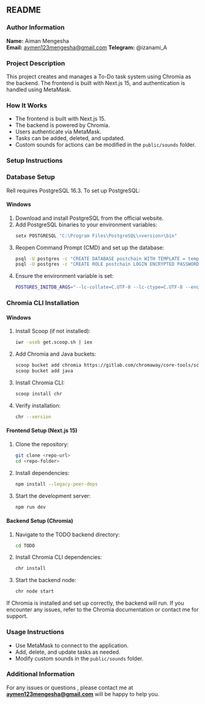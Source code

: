 ## README

### Author Information
**Name:** Aiman Mengesha  
**Email:** aymen123mengesha@gmail.com
**Telegram:** @izanami_A   

### Project Description
This project creates and manages a To-Do task system using Chromia as the backend. The frontend is built with Next.js 15, and authentication is handled using MetaMask.

### How It Works
- The frontend is built with Next.js 15.
- The backend is powered by Chromia.
- Users authenticate via MetaMask.
- Tasks can be added, deleted, and updated.
- Custom sounds for actions can be modified in the `public/sounds` folder.

### Setup Instructions

### Database Setup
Rell requires PostgreSQL 16.3. To set up PostgreSQL:

#### Windows
1. Download and install PostgreSQL from the official website.
2. Add PostgreSQL binaries to your environment variables:
   ```sh
   setx POSTGRESQL "C:\Program Files\PostgreSQL\<version>\bin"
   ```
3. Reopen Command Prompt (CMD) and set up the database:
   ```sh
   psql -U postgres -c "CREATE DATABASE postchain WITH TEMPLATE = template0 LC_COLLATE = 'en_US.UTF-8' LC_CTYPE = 'en_US.UTF-8' ENCODING 'UTF-8';"
   psql -U postgres -c "CREATE ROLE postchain LOGIN ENCRYPTED PASSWORD 'postchain'; GRANT ALL ON DATABASE postchain TO postchain;"
   ```
4. Ensure the environment variable is set:
   ```sh
   POSTGRES_INITDB_ARGS="--lc-collate=C.UTF-8 --lc-ctype=C.UTF-8 --encoding=UTF-8"
   ```
### Chromia CLI Installation
#### Windows
1. Install Scoop (if not installed):
   ```sh
   iwr -useb get.scoop.sh | iex
   ```
2. Add Chromia and Java buckets:
   ```sh
   scoop bucket add chromia https://gitlab.com/chromaway/core-tools/scoop-chromia/
   scoop bucket add java
   ```
3. Install Chromia CLI:
   ```sh
   scoop install chr
   ```
4. Verify installation:
   ```sh
   chr --version
   ```

#### Frontend Setup (Next.js 15)
1. Clone the repository:
   ```sh
   git clone <repo-url>
   cd <repo-folder>
   ```
2. Install dependencies:
   ```sh
   npm install --legacy-peer-deps
   ```
3. Start the development server:
   ```sh
   npm run dev
   ```

#### Backend Setup (Chromia)
1. Navigate to the TODO backend directory:
   ```sh
   cd TODO
   ```
2. Install Chromia CLI dependencies:
   ```sh
   chr install
   ```
3. Start the backend node:
   ```sh
   chr node start
   ```

If Chromia is installed and set up correctly, the backend will run. If you encounter any issues, refer to the Chromia documentation or contact me for support.


### Usage Instructions
- Use MetaMask to connect to the application.
- Add, delete, and update tasks as needed.
- Modify custom sounds in the `public/sounds` folder.

### Additional Information
For any  issues or questions , please contact me at **aymen123mengesha@gmail.com** will be happy to help you.

